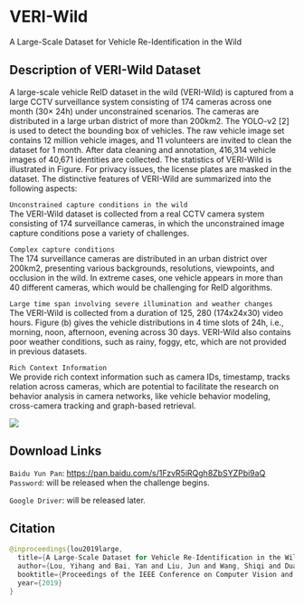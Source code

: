 # VERI-Wild
A Large-Scale Dataset for Vehicle Re-Identification in the Wild

## Description of VERI-Wild Dataset
A large-scale vehicle ReID dataset in the wild (VERI-Wild) is captured from a large CCTV surveillance system consisting of 174 cameras across one month (30× 24h) under unconstrained scenarios. The cameras are distributed in a large urban district of more than 200km2. The YOLO-v2 [2] is used to detect the bounding box of vehicles. The raw vehicle image set contains 12 million vehicle images, and 11 volunteers are invited to clean the dataset for 1 month. After data cleaning and annotation, 416,314 vehicle images of 40,671 identities are collected. The statistics of VERI-Wild is illustrated in Figure. For privacy issues, the license plates are masked in the dataset. The distinctive features of VERI-Wild are summarized into the following aspects:

`Unconstrained capture conditions in the wild`  
The VERI-Wild dataset is collected from a real CCTV camera system consisting of 174 surveillance cameras, in which the unconstrained image capture conditions pose a variety of challenges.

`Complex capture conditions`  
The 174 surveillance cameras are distributed in an urban district over 200km2, presenting various backgrounds, resolutions, viewpoints, and occlusion in the wild. In extreme cases, one vehicle appears in more than 40 different cameras, which would be challenging for ReID algorithms.

`Large time span involving severe illumination and weather changes`  
The VERI-Wild is collected from a duration of 125, 280 (174x24x30) video hours. Figure (b) gives the vehicle distributions in 4 time slots of 24h, i.e., morning, noon, afternoon, evening across 30 days. VERI-Wild also contains poor weather conditions, such as rainy, foggy, etc, which are not provided in previous datasets.

`Rich Context Information`  
We provide rich context information such as camera IDs, timestamp, tracks relation across cameras, which are potential to facilitate the research on behavior analysis in camera networks, like vehicle behavior modeling, cross-camera tracking and graph-based retrieval.

![](https://github.com/PKU-IMRE/VERI-Wild/blob/master/statistics.png)

## Download Links

`Baidu Yun Pan`: https://pan.baidu.com/s/1FzvR5iRQgh8ZbSYZPbi9aQ  
`Password`: will be released when the challenge begins.

`Google Driver`: will be released later.

## Citation
```java  
@inproceedings{lou2019large,
  title={A Large-Scale Dataset for Vehicle Re-Identification in the Wild},
  author={Lou, Yihang and Bai, Yan and Liu, Jun and Wang, Shiqi and Duan, Ling-Yu},
  booktitle={Proceedings of the IEEE Conference on Computer Vision and Pattern Recognition},
  year={2019}
}
```
